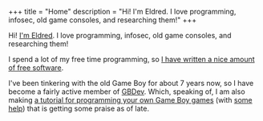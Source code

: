 +++
title = "Home"
description = "Hi! I'm Eldred. I love programming, infosec, old game consoles, and researching them!"
+++

Hi!
[I'm Eldred](@/about.md).
I love programming, infosec, old game consoles, and researching them!

I spend a lot of my free time programming, so [I have written a nice amount of free software](//github.com/ISSOtm).

I've been tinkering with the old Game Boy for about 7 years now, so I have become a fairly active member of [GBDev](//gbdev.io).
Which, speaking of, I am also making [a tutorial for programming your own Game Boy games](//gbdev.io/gb-asm-tutorial) (with [some help](//github.com/gbdev/gb-asm-tutorial/contributors)) that is getting some praise as of late.
